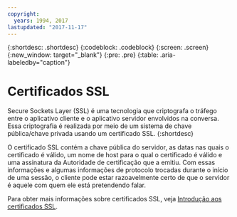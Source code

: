 ```yaml
---
copyright:
  years: 1994, 2017
lastupdated: "2017-11-17"
---
```


{:shortdesc: .shortdesc}
{:codeblock: .codeblock}
{:screen: .screen}
{:new_window: target="_blank"}
{:pre: .pre}
{:table: .aria-labeledby="caption"}

# Certificados SSL
Secure Sockets Layer (SSL) é uma tecnologia que criptografa o tráfego entre o aplicativo cliente e o aplicativo servidor envolvidos na conversa. Essa criptografia é realizada por meio de um sistema de chave pública/chave privada usando um certificado SSL.
{:shortdesc}

O certificado SSL contém a chave pública do servidor, as datas nas quais o certificado é válido, um nome de host para o qual o certificado é válido e uma assinatura da Autoridade de certificação que a emitiu. Com essas informações e algumas informações de protocolo trocadas durante o início de uma sessão, o cliente pode estar razoavelmente certo de que o servidor é aquele com quem ele está pretendendo falar.

Para obter mais informações sobre certificados SSL, veja [Introdução aos certificados SSL](/docs/infrastructure/ssl-certificates/index.html).
